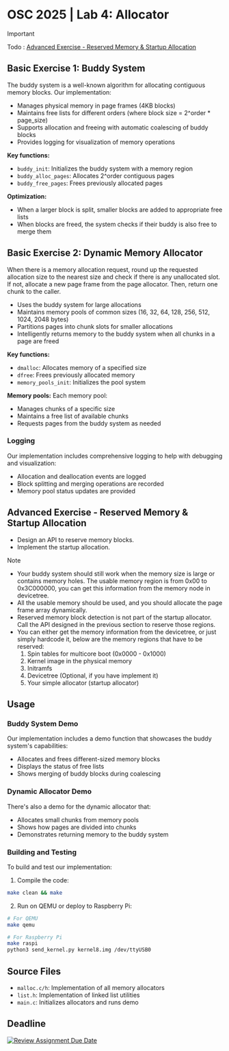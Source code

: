 # OSC 2025 | Lab 4: Allocator
> [!IMPORTANT]
> Todo :
> [Advanced Exercise - Reserved Memory & Startup Allocation](#advanced-exercise---reserved-memory--startup-allocation)

## Basic Exercise 1: Buddy System

The buddy system is a well-known algorithm for allocating contiguous memory blocks. Our implementation:

- Manages physical memory in page frames (4KB blocks)
- Maintains free lists for different orders (where block size = 2^order * page_size)
- Supports allocation and freeing with automatic coalescing of buddy blocks
- Provides logging for visualization of memory operations

**Key functions:**
- `buddy_init`: Initializes the buddy system with a memory region
- `buddy_alloc_pages`: Allocates 2^order contiguous pages
- `buddy_free_pages`: Frees previously allocated pages

**Optimization:**
- When a larger block is split, smaller blocks are added to appropriate free lists
- When blocks are freed, the system checks if their buddy is also free to merge them

## Basic Exercise 2: Dynamic Memory Allocator

When there is a memory allocation request, round up the requested allocation size to the nearest size and check if there is any unallocated slot. If not, allocate a new page frame from the page allocator. Then, return one chunk to the caller. 

- Uses the buddy system for large allocations
- Maintains memory pools of common sizes (16, 32, 64, 128, 256, 512, 1024, 2048 bytes)
- Partitions pages into chunk slots for smaller allocations
- Intelligently returns memory to the buddy system when all chunks in a page are freed

**Key functions:**
- `dmalloc`: Allocates memory of a specified size
- `dfree`: Frees previously allocated memory
- `memory_pools_init`: Initializes the pool system

**Memory pools:**
Each memory pool:
- Manages chunks of a specific size
- Maintains a free list of available chunks
- Requests pages from the buddy system as needed

### Logging

Our implementation includes comprehensive logging to help with debugging and visualization:
- Allocation and deallocation events are logged
- Block splitting and merging operations are recorded
- Memory pool status updates are provided

## Advanced Exercise - Reserved Memory & Startup Allocation
* Design an API to reserve memory blocks.
* Implement the startup allocation.
> [!NOTE]
> * Your buddy system should still work when the memory size is large or contains memory holes. The usable memory region is from 0x00 to 0x3C000000, you can get this information from the memory node in devicetree.
> * All the usable memory should be used, and you should allocate the page frame array dynamically.
> * Reserved memory block detection is not part of the startup allocator. Call the API designed in the previous section to reserve those regions.
> * You can either get the memory information from the devicetree, or just simply hardcode it, below are the memory regions that have to be reserved:
>   1. Spin tables for multicore boot (0x0000 - 0x1000)
>   2. Kernel image in the physical memory
>   3. Initramfs
>   4. Devicetree (Optional, if you have implement it)
>   5. Your simple allocator (startup allocator)




## Usage

### Buddy System Demo

Our implementation includes a demo function that showcases the buddy system's capabilities:
- Allocates and frees different-sized memory blocks
- Displays the status of free lists
- Shows merging of buddy blocks during coalescing

### Dynamic Allocator Demo

There's also a demo for the dynamic allocator that:
- Allocates small chunks from memory pools
- Shows how pages are divided into chunks
- Demonstrates returning memory to the buddy system

### Building and Testing

To build and test our implementation:

1. Compile the code:
```bash
make clean && make
```

2. Run on QEMU or deploy to Raspberry Pi:
```bash
# For QEMU
make qemu

# For Raspberry Pi
make raspi
python3 send_kernel.py kernel8.img /dev/ttyUSB0
```

## Source Files

- `malloc.c/h`: Implementation of all memory allocators
- `list.h`: Implementation of linked list utilities
- `main.c`: Initializes allocators and runs demo

## Deadline
[![Review Assignment Due Date](https://classroom.github.com/assets/deadline-readme-button-22041afd0340ce965d47ae6ef1cefeee28c7c493a6346c4f15d667ab976d596c.svg)](https://classroom.github.com/a/V5oTyLCK)
